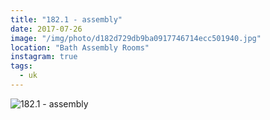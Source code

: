```yaml
---
title: "182.1 - assembly"
date: 2017-07-26
image: "/img/photo/d182d729db9ba0917746714ecc501940.jpg"
location: "Bath Assembly Rooms"
instagram: true
tags:
  - uk
---
```


![182.1 - assembly](/img/photo/d182d729db9ba0917746714ecc501940.jpg)
